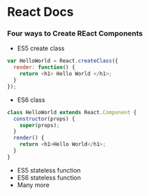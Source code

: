 # React Docs
### Four ways to Create REact Components
* ES5 create class
```javascript
var HelloWorld = React.createClass({
  render: function() {
    return <h1> Hello World </h1>;
  }
});
```
* ES6 class
```javascript
class HelloWorld extends React.Component {
  constructor(props) {
    super(props);
  }
  render() {
    return <h1>Hello World</h1>;
  }
}

```
* ES5 stateless function
* ES6 stateless function
* Many more

